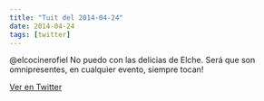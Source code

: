 ```yaml
---
title: "Tuit del 2014-04-24"
date: 2014-04-24
tags: [twitter]
---
```


@elcocinerofiel No puedo con las delicias de Elche. Será que son omnipresentes, en cualquier evento, siempre tocan!



[Ver en Twitter](https://twitter.com/i/web/status/459322968574017537)
